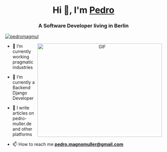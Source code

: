 <h1 align="center">Hi 👋, I'm <a href="https://pedro-muller.de" target="blank">
Pedro</a></h1>
<h3 align="center">A Software Developer living in Berlin</h3>

<p align="left"> <a href="https://twitter.com/pedromagmul" target="blank"><img src="https://img.shields.io/twitter/follow/pedromagmul?logo=twitter&style=for-the-badge" alt="pedromagmul" /></a> </p>

<a target="_blank" align="center">
  <img align="right" top="500" height="300" width="400" alt="GIF" src="https://media.giphy.com/media/SWoSkN6DxTszqIKEqv/giphy.gif">
</a>

- 🔭 I’m currently working pragmatic industries</a>

- 🌱 I’m currently a Backend Django Developer

- 📝 I write articles on pedro-muller.de and other platforms

- 📫 How to reach me **pedro.magnomuller@gmail.com**
